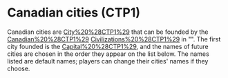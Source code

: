 # Canadian cities (CTP1)

Canadian cities are [City%20%28CTP1%29](cities) that can be founded by the [Canadian%20%28CTP1%29](Canadian) [Civilizations%20%28CTP1%29](civilization) in "". The first city founded is the [Capital%20%28CTP1%29](capital), and the names of future cities are chosen in the order they appear on the list below.
The names listed are default names; players can change their cities' names if they choose.
